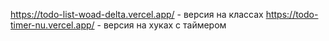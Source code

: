 https://todo-list-woad-delta.vercel.app/ - версия на классах 
https://todo-timer-nu.vercel.app/ - версия на хуках с таймером
